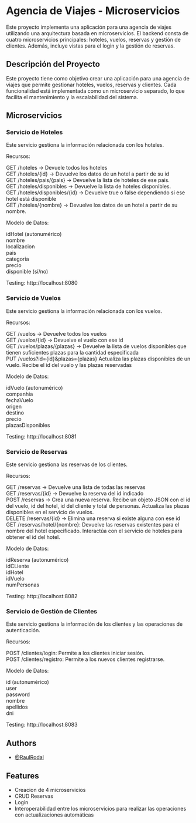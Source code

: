 # Agencia de Viajes - Microservicios
Este proyecto implementa una aplicación para una agencia de viajes utilizando una arquitectura basada en microservicios. El backend consta de cuatro microservicios principales: hoteles, vuelos, reservas y gestión de clientes. Además, incluye vistas para el login y la gestión de reservas.

## Descripción del Proyecto
Este proyecto tiene como objetivo crear una aplicación para una agencia de viajes que permite gestionar hoteles, vuelos, reservas y clientes. Cada funcionalidad está implementada como un microservicio separado, lo que facilita el mantenimiento y la escalabilidad del sistema.

## Microservicios
### Servicio de Hoteles
Este servicio gestiona la información relacionada con los hoteles.

Recursos:

GET /hoteles -> Devuele todos los hoteles<br />
GET /hoteles/{id} -> Devuelve los datos de un hotel a partir de su id<br />
GET /hoteles/pais/{pais} -> Devuelve la lista de hoteles de ese pais.<br />
GET /hoteles/disponibles -> Devuelve la lista de hoteles disponibles.<br />
GET /hoteles/disponibles/{id} -> Devuelve true o false dependiendo si ese hotel está disponible<br />
GET /hoteles/{nombre} -> Devuelve los datos de un hotel a partir de su nombre.<br />

Modelo de Datos:

idHotel (autonumérico)  
nombre  
localizacion  
pais  
categoria  
precio  
disponible (sí/no)  

Testing: http://localhost:8080

### Servicio de Vuelos
Este servicio gestiona la información relacionada con los vuelos.

Recursos:

GET /vuelos -> Devuelve todos los vuelos  
GET /vuelos/{id} -> Devuelve el vuelo con ese id  
GET /vuelos/plazas/{plazas} -> Devuelve la lista de vuelos disponibles que tienen suficientes plazas para la cantidad especificada  
PUT /vuelos?id={id}&plazas={plazas}  Actualiza las plazas disponibles de un vuelo. Recibe el id del vuelo y las plazas reservadas  

Modelo de Datos:

idVuelo (autonumérico)  
companhia  
fechaVuelo  
origen  
destino  
precio  
plazasDisponibles  

Testing: http://localhost:8081

### Servicio de Reservas
Este servicio gestiona las reservas de los clientes.

Recursos:

GET /reservas -> Devuelve una lista de todas las reservas  
GET /reservas/{id} -> Devuelve la reserva del id indicado  
POST /reservas -> Crea una nueva reserva. Recibe un objeto JSON con el id del vuelo, id del hotel, id del cliente y total de personas. Actualiza las plazas disponibles en el servicio de vuelos.  
DELETE /reservas/{id} -> Elimina una reserva si existe alguna con ese id  
GET /reservas/hotel/{nombre}: Devuelve las reservas existentes para el nombre del hotel especificado. Interactúa con el servicio de hoteles para obtener el id del hotel.  

Modelo de Datos:

idReserva (autonumérico)  
idCLiente  
idHotel  
idVuelo  
numPersonas  

Testing: http://localhost:8082

### Servicio de Gestión de Clientes
Este servicio gestiona la información de los clientes y las operaciones de autenticación.

Recursos:

POST /clientes/login: Permite a los clientes iniciar sesión.  
POST /clientes/registro: Permite a los nuevos clientes registrarse.  


Modelo de Datos:

id (autonumérico)  
user  
password  
nombre  
apellidos  
dni  

Testing: http://localhost:8083

## Authors

- [@RaulRodal](https://www.github.com/raulrodal)


## Features

- Creacion de 4 microservicios
- CRUD Reservas
- Login
- Interoperabilidad entre los microservicios para realizar las operaciones con actualizaciones automáticas

